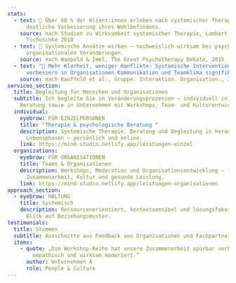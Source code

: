 ```yaml
---
stats:
  - text: 🧠 Über 60 % der Klient:innen erleben nach systemischer Therapie eine
      deutliche Verbesserung ihres Wohlbefindens.
    source: nach Studien zu Wirksamkeit systemischer Therapie, Lambert 2013;
      Tschuschke 2018
  - text: 🤝 Systemische Ansätze wirken – nachweislich wirksam bei psychischen und
      organisationalen Veränderungen.
    source: nach Wampold & Imel, The Great Psychotherapy Debate, 2015
  - text: "🌿 Mehr Klarheit, weniger Konflikte: Systemische Interventionen
      verbessern in Organisationen Kommunikation und Teamklima signifikant."
    source: nach Kauffeld et al., Gruppe. Interaktion. Organisation., 2019
services_section:
  title: Begleitung für Menschen und Organisationen
  subtitle: Ich begleite Sie in Veränderungsprozessen – individuell in Therapie &
    Beratung sowie in Unternehmen mit Workshops, Team- und Kulturentwicklung.
  individual:
    eyebrow: FÜR EINZELPERSONEN
    title: "Therapie & psychologische Beratung "
    description: Systemische Therapie, Beratung und Begleitung in herausfordernden
      Lebensphasen – persönlich und online.
    link: https://mind-studio.netlify.app/leistungen-einzel
  organizations:
    eyebrow: FÜR ORGANISATIONEN
    title: Teams & Organisationen
    description: Workshops, Moderation und Organisationsentwicklung – für
      Zusammenarbeit, Kultur und gesunde Leistung.
    link: https://mind-studio.netlify.app/leistungen-organisationen
approach_section:
  - eyebrow: HALTUNG
    title: Systemisch
    description: Ressourcenorientiert, kontextsensibel und lösungsfokussiert – mit
      Blick auf Beziehungsmuster.
testimonials:
  title: Stimmen
  subtitle: Ausschnitte aus Feedback von Organisationen und Fachpartnern.
  items:
    - quote: „Die Workshop-Reihe hat unsere Zusammenarbeit spürbar verbessert – klar,
        empathisch und wirksam moderiert.“
      author: Unternehmen A
      role: People & Culture
---
```

